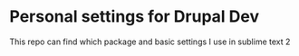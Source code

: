 Personal settings for Drupal Dev
================================

This repo can find which package and basic settings I use in sublime text 2

